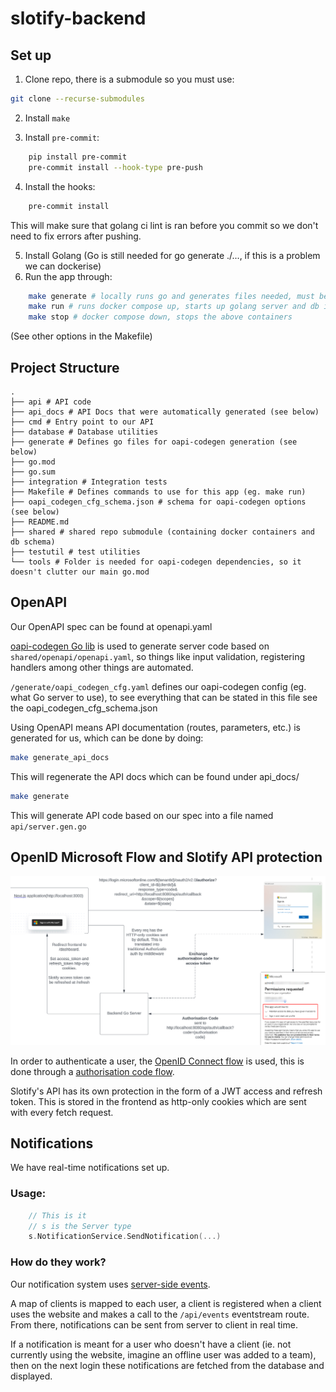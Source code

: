 # slotify-backend

## Set up

1. Clone repo, there is a submodule so you must use:

```bash
git clone --recurse-submodules
```

2. Install `make`

3. Install `pre-commit`:

```bash
    pip install pre-commit
    pre-commit install --hook-type pre-push
```

4. Install the hooks:

```bash
    pre-commit install
```

This will make sure that golang ci lint is ran before you commit so we don't need to
fix errors after pushing.

5. Install Golang (Go is still needed for go generate ./..., if this is a problem we can dockerise)
6. Run the app through:

```bash
    make generate # locally runs go and generates files needed, must be run
    make run # runs docker compose up, starts up golang server and db in containers
    make stop # docker compose down, stops the above containers

```

(See other options in the Makefile)

## Project Structure

```
.
├── api # API code
├── api_docs # API Docs that were automatically generated (see below)
├── cmd # Entry point to our API
├── database # Database utilities
├── generate # Defines go files for oapi-codegen generation (see below)
├── go.mod
├── go.sum
├── integration # Integration tests
├── Makefile # Defines commands to use for this app (eg. make run)
├── oapi_codegen_cfg_schema.json # schema for oapi-codegen options (see below)
├── README.md
├── shared # shared repo submodule (containing docker containers and db schema)
├── testutil # test utilities
└── tools # Folder is needed for oapi-codegen dependencies, so it doesn't clutter our main go.mod
```

## OpenAPI

Our OpenAPI spec can be found at openapi.yaml

[oapi-codegen Go lib](https://github.com/oapi-codegen/oapi-codegen) is used to generate server code
based on `shared/openapi/openapi.yaml`, so things like input validation,
registering handlers among other things are automated.

`/generate/oapi_codegen_cfg.yaml` defines our oapi-codegen config (eg. what Go server to use), to see everything that can be stated in this file see the oapi_codegen_cfg_schema.json

Using OpenAPI means API documentation (routes, parameters, etc.) is generated for us, which can be done by doing:

```bash
make generate_api_docs
```

This will regenerate the API docs which can be found under api_docs/

```bash
make generate
```

This will generate API code based on our spec into a file named `api/server.gen.go`

## OpenID Microsoft Flow and Slotify API protection

![OpenID Flow](./docs/openid_flow_diagram.png)

In order to authenticate a user, the [OpenID Connect flow](https://openid.net/developers/how-connect-works/) is used, this
is done through a [authorisation code flow](https://auth0.com/docs/get-started/authentication-and-authorization-flow/authorization-code-flow).

Slotify's API has its own protection in the form of a JWT access and refresh token. This is stored in the frontend
as http-only cookies which are sent with every fetch request.

## Notifications

We have real-time notifications set up.

### Usage:

```go
    // This is it
    // s is the Server type
    s.NotificationService.SendNotification(...)
```

### How do they work?

Our notification system uses [server-side events](https://developer.mozilla.org/en-US/docs/Web/API/Server-sent_events/Using_server-sent_events).

A map of clients is mapped to each user, a client is registered when a client uses the website and makes a call to the
`/api/events` eventstream route. From there, notifications can be sent from server to client in real time.

If a notification is meant for a user who doesn't have a client (ie. not currently using the website, imagine an offline user
was added to a team), then on the next login these notifications are fetched from the database and displayed.
